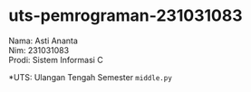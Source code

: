# uts-pemrograman-231031083
<div>Nama: Asti Ananta </div>
<div>Nim: 231031083 </div>
<div>Prodi: Sistem Informasi C </div>

*UTS: Ulangan Tengah Semester `middle.py`


